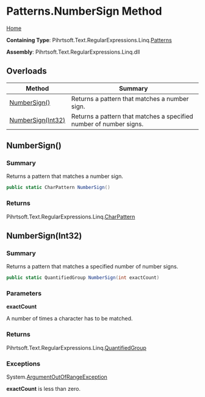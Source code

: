 # Patterns\.NumberSign Method

[Home](../../../../../../README.md)

**Containing Type**: Pihrtsoft\.Text\.RegularExpressions\.Linq\.[Patterns](../README.md)

**Assembly**: Pihrtsoft\.Text\.RegularExpressions\.Linq\.dll

## Overloads

| Method | Summary |
| ------ | ------- |
| [NumberSign()](#Pihrtsoft_Text_RegularExpressions_Linq_Patterns_NumberSign) | Returns a pattern that matches a number sign\. |
| [NumberSign(Int32)](#Pihrtsoft_Text_RegularExpressions_Linq_Patterns_NumberSign_System_Int32_) | Returns a pattern that matches a specified number of number signs\. |

## NumberSign\(\) <a name="Pihrtsoft_Text_RegularExpressions_Linq_Patterns_NumberSign"></a>

### Summary

Returns a pattern that matches a number sign\.

```csharp
public static CharPattern NumberSign()
```

### Returns

Pihrtsoft\.Text\.RegularExpressions\.Linq\.[CharPattern](../../CharPattern/README.md)

## NumberSign\(Int32\) <a name="Pihrtsoft_Text_RegularExpressions_Linq_Patterns_NumberSign_System_Int32_"></a>

### Summary

Returns a pattern that matches a specified number of number signs\.

```csharp
public static QuantifiedGroup NumberSign(int exactCount)
```

### Parameters

**exactCount**

A number of times a character has to be matched\.

### Returns

Pihrtsoft\.Text\.RegularExpressions\.Linq\.[QuantifiedGroup](../../QuantifiedGroup/README.md)

### Exceptions

System\.[ArgumentOutOfRangeException](https://docs.microsoft.com/en-us/dotnet/api/system.argumentoutofrangeexception)

**exactCount** is less than zero\.

